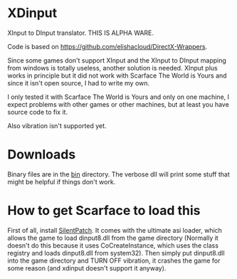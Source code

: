 # XDinput

XInput to DInput translator. THIS IS ALPHA WARE.

Code is based on https://github.com/elishacloud/DirectX-Wrappers.

Since some games don't support XInput and the XInput to DInput mapping from windows is
totally useless, another solution is needed.
XInput plus works in principle but it did not work with Scarface The World is Yours
and since it isn't open source, I had to write my own.

I only tested it with Scarface The World is Yours and only on one machine,
I expect problems with other games or other machines, but at least you have
source code to fix it.

Also vibration isn't supported yet.

# Downloads

Binary files are in the [bin](bin) directory.
The verbose dll will print some stuff that might be helpful if things don't work.

# How to get Scarface to load this

First of all, install [SilentPatch](https://github.com/CookiePLMonster/SilentPatchScarface).
It comes with the ultimate asi loader, which allows the game to load dinput8.dll from the game directory
(Normally it doesn't do this because it uses CoCreateInstance, which uses the class registry and loads dinput8.dll from system32).
Then simply put dinput8.dll into the game directory and TURN OFF vibration, it crashes the game for some reason
(and xdinput doesn't support it anyway).
